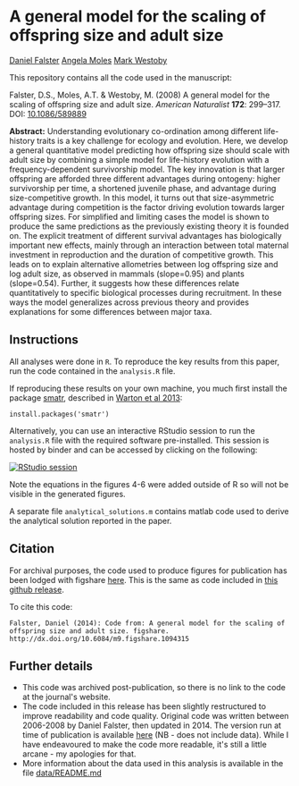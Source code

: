 # A general model for the scaling of offspring size and adult size

[Daniel Falster](http://danielfalster.com/)
[Angela Moles](http://www.bees.unsw.edu.au/angela-moles)
[Mark Westoby](http://bio.mq.edu.au/research/groups/ecology//westoby/mark.htm)

This repository contains all the code used in the manuscript:
  
Falster, D.S., Moles, A.T. & Westoby, M. (2008) A general model for the scaling of offspring size and adult size. *American Naturalist* **172**: 299–317. DOI: [10.1086/589889](http://doi.org/10.1086/589889)

**Abstract:** Understanding evolutionary co-ordination among different life-history traits is a key challenge for ecology and evolution. Here, we develop a general quantitative model predicting how offspring size should scale with adult size by combining a simple model for life-history evolution with a frequency-dependent survivorship model. The key innovation is that larger offspring are afforded three different advantages during ontogeny: higher survivorship per time, a shortened juvenile phase, and advantage during size-competitive growth. In this model, it turns out that size-asymmetric advantage during competition is the factor driving evolution towards larger offspring sizes. For simplified and limiting cases the model is shown to produce the same predictions as the previously existing theory it is founded on. The explicit treatment of different survival advantages has biologically important new effects, mainly through an interaction between total maternal investment in reproduction and the duration of competitive growth. This leads on to explain alternative allometries between log offspring size and log adult size, as observed in mammals (slope=0.95) and plants (slope=0.54). Further, it suggests how these differences relate quantitatively to specific biological processes during recruitment. In these ways the model generalizes across previous theory and provides explanations for some differences between major taxa.

## Instructions

All analyses were done in `R`. To reproduce the key results from this paper, run the code contained in the `analysis.R` file. 

If reproducing these results on your own machine, you much first install the package [smatr](cran.r-project.org/package=smatr), described in [Warton et al 2013](http://doi.org/10.1111/j.2041-210X.2011.00153.x):
  
```
install.packages('smatr')
```

Alternatively, you can use an interactive RStudio session to run the `analysis.R` file with the required software pre-installed. This session is hosted by binder and can be accessed by clicking on the following:
  
[![RStudio session](http://mybinder.org/badge_logo.svg)](https://mybinder.org/v2/gh/dfalster/Falster_2008_AmNat_offspring_model/master?urlpath=rstudio)

Note the equations in the figures 4-6 were added outside of R so will not be visible in the generated figures.

A separate file  `analytical_solutions.m` contains matlab code used to derive the analytical solution reported in the paper.

## Citation

For archival purposes, the code used to produce figures for publication has been lodged with figshare [here](http://dx.doi.org/10.6084/m9.figshare.1094315). This is the same as code included in [this github release](https://github.com/dfalster/Falster_2008_AmNat_offspring_model/releases/tag/1.0).

To cite this code:
  
```
Falster, Daniel (2014): Code from: A general model for the scaling of offspring size and adult size. figshare. http://dx.doi.org/10.6084/m9.figshare.1094315
```

## Further details

- This code was archived post-publication, so there is no link to the code at the journal's website.
- The code included in this release has been slightly restructured to improve readability and code quality. Original code was written between 2006-2008 by Daniel Falster, then updated in 2014. The version run at time of publication is available [here](https://github.com/dfalster/Falster_2008_AmNat_offspring_model/tree/c06c5de3a54b4589581b2f74b2c9fc5d1529fd6d) (NB - does not include data). While I have endeavoured to make the code more readable, it's still a little arcane - my apologies for that.
- More information about the data used in this analysis is available in the file [data/README.md](data/README.md)
